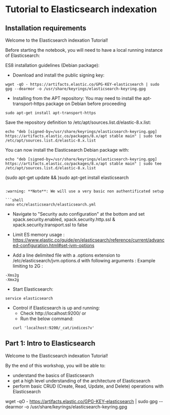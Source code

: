 # Tutorial to Elasticsearch indexation
## Installation requirements

Welcome to the Elasticsearch indexation Tutorial!

Before starting the notebook, you will need to have a local running instance of Elasticsearch:

ES8 installation guidelines (Debian package):

- Download and install the public signing key:
```shell
wget -qO - https://artifacts.elastic.co/GPG-KEY-elasticsearch | sudo gpg --dearmor -o /usr/share/keyrings/elasticsearch-keyring.gpg
```
- Installing from the APT repository:
You may need to install the apt-transport-https package on Debian before proceeding
```shell
sudo apt-get install apt-transport-https
```

Save the repository definition to /etc/apt/sources.list.d/elastic-8.x.list:
```shell
echo "deb [signed-by=/usr/share/keyrings/elasticsearch-keyring.gpg] https://artifacts.elastic.co/packages/8.x/apt stable main" | sudo tee /etc/apt/sources.list.d/elastic-8.x.list
```
You can now install the Elasticsearch Debian package with:
```shell
echo "deb [signed-by=/usr/share/keyrings/elasticsearch-keyring.gpg] https://artifacts.elastic.co/packages/8.x/apt stable main" | sudo tee /etc/apt/sources.list.d/elastic-8.x.list
```
(sudo apt-get update && )sudo apt-get install elasticsearch
```

:warning: **Note**: We will use a very basic non authentificated setup

```shell
nano etc/elasticsearch/elasticsearch.yml
```
- Navigate to "Security auto configuration" at the bottom and set xpack.security.enabled, xpack.security.http.ssl & xpack.security.transport.ssl to false

- Limit ES memory usage :
https://www.elastic.co/guide/en/elasticsearch/reference/current/advanced-configuration.html#set-jvm-options 
- Add a line delimited file with a .options extension to /etc/elasticsearch/jvm.options.d with following arguments :
Example limiting to 2G :
```
-Xms2g
-Xmx2g
```

- Start Elasticsearch:
```shell
service elasticsearch
```
- Control if Elasticsearch is up and running:
  - Check http://localhost:9200/ or
  - Run the below command:
   ```shell
   curl 'localhost:9200/_cat/indices?v'
   ```






## Part 1: Intro to Elasticsearch

Welcome to the Elasticsearch indexation Tutorial!

By the end of this workshop, you will be able to:

- understand the basics of Elasticsearch
- get a high level understanding of the architecture of Elasticsearch
- perform basic CRUD (Create, Read, Update, and Delete) operations with Elasticsearch


wget -qO - https://artifacts.elastic.co/GPG-KEY-elasticsearch | sudo gpg --dearmor -o /usr/share/keyrings/elasticsearch-keyring.gpg


